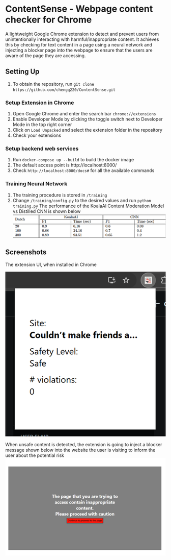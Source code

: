 # ContentSense - Webpage content checker for Chrome
A lightweight Google Chrome extension to detect and prevent users from unintentionally interacting with harmful/inappropriate content. It achieves this by checking for text content in a page using a neural network and injecting a blocker page into the webpage to ensure that the users are aware of the page they are accessing.

## Setting Up
1. To obtain the repository, run ```git clone https://github.com/chengq220/ContentSense.git```
### Setup Extension in Chrome 
1. Open Google Chrome and enter the search bar ```chrome://extensions```
2. Enable Developer Mode by clicking the toggle switch next to Developer Mode in the top right corner
3. Click on ```Load Unpacked``` and select the extension folder in the repository
4. Check your extensions 

### Setup backend web services
1. Run ```docker-compose up --build``` to build the docker image
2. The default access point is http://localhost:8000/
3. Check ```http://localhost:8000/docs#``` for all the available commands

### Training Neural Network
1. The training procedure is stored in ```/training```
2. Change ```/training/config.py``` to the desired values and run ```python training.py```
The performance of the KoalaAI Content Moderation Model vs Distilled CNN is shown below
![Performance](images/performance.png)

## Screenshots
The extension UI, when installed in Chrome

![ExtensionUI](images/extension_UI.png)

When unsafe content is detected, the extension is going to inject a blocker message shown below into the website the user is visiting to inform the user about the potential risk
![Warning](images/blocker.png)

